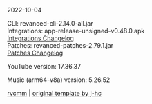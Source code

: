 2022-10-04
  
CLI: revanced-cli-2.14.0-all.jar  
Integrations: app-release-unsigned-v0.48.0.apk  
[Integrations Changelog](https://github.com/revanced/revanced-integrations/releases/tag/v0.48.0)  
Patches: revanced-patches-2.79.1.jar  
[Patches Changelog](https://github.com/revanced/revanced-patches/releases/tag/v2.79.1)  

YouTube version: 17.36.37  

Music (arm64-v8a) version: 5.26.52  

[rvcmm](https://github.com/thrwKappu/rvcmm) | [original template by j-hc](https://github.com/j-hc/revanced-magisk-module)
